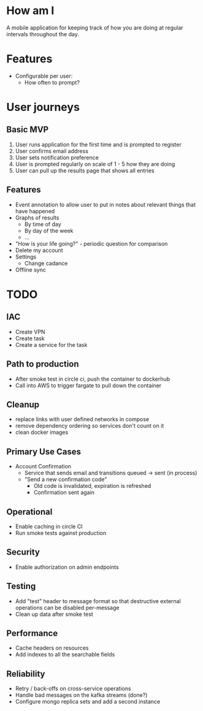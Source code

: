 # How am I

A mobile application for keeping track of how you are doing at regular intervals throughout the day.

# Features

* Configurable per user:
    * How often to prompt?

# User journeys

## Basic MVP

1. User runs application for the first time and is prompted to register
2. User confirms email address
3. User sets notification preference
4. User is prompted regularly on scale of 1 - 5 how they are doing
5. User can pull up the results page that shows all entries


## Features

* Event annotation to allow user to put in notes about relevant things that have happened
* Graphs of results
    * By time of day
    * By day of the week
    * ... 
* "How is your life going?" - periodic question for comparison
* Delete my account
* Settings
    * Change cadance
* Offline sync

# TODO

## IAC
* Create VPN
* Create task
* Create a service for the task


## Path to production
* After smoke test in circle ci, push the container to dockerhub
* Call into AWS to trigger fargate to pull down the container

## Cleanup
- replace links with user defined networks in compose
- remove dependency ordering so services don't count on it
- clean docker images

## Primary Use Cases
* Account Confirmation
    * Service that sends email and transitions queued -> sent (in process)
    * "Send a new confirmation code"
        * Old code is invalidated, expiration is refreshed
        * Confirmation sent again

## Operational
* Enable caching in circle CI
* Run smoke tests against production

## Security
* Enable authorization on admin endpoints

## Testing
* Add "test" header to message format so that destructive external operations can be disabled
 per-message
 * Clean up data after smoke test

## Performance
* Cache headers on resources
* Add indexes to all the searchable fields

## Reliability
* Retry / back-offs on cross-service operations
* Handle bad messages on the kafka streams (done?)
* Configure mongo replica sets and add a second instance